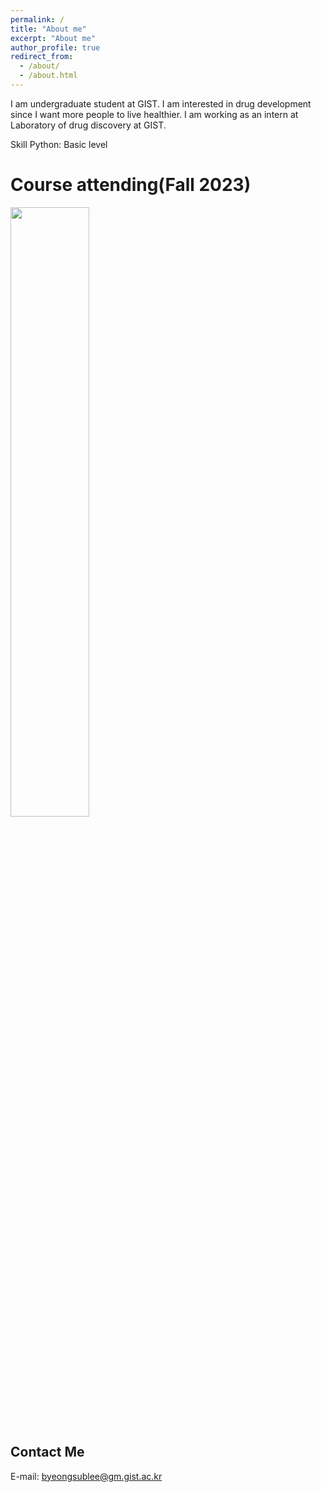 ```yaml
---
permalink: /
title: "About me"
excerpt: "About me"
author_profile: true
redirect_from: 
  - /about/
  - /about.html
---
```


I am undergraduate student at GIST. I am interested in drug development since I want more people to live healthier. I am working as an intern at Laboratory of drug discovery at GIST.

Skill
Python: Basic level


Course attending(Fall 2023)
======
<img src="https://github.com/BSubLee/bsublee.github.io/blob/9042a0d29da0368fc75bd3e73d8c9324cffc5288/images/Fall-2023.png" width=50% height=50%>

Contact Me
------
E-mail: byeongsublee@gm.gist.ac.kr
